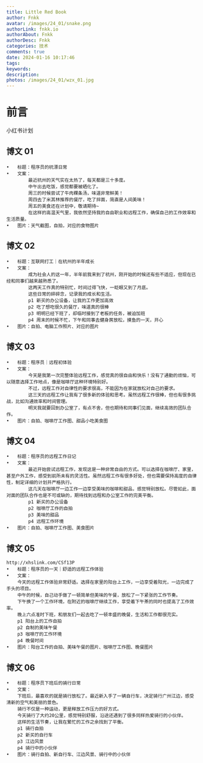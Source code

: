 ```yaml
---
title: Little Red Book
author: Fnkk
avatar: /images/24_01/snake.png
authorLink: fnkk.io
authorAbout: Fnkk
authorDesc: Fnkk
categories: 技术
comments: true
date: 2024-01-16 10:17:46
tags:
keywords:
description:
photos: /images/24_01/wzx_01.jpg
---
```

# 前言 
小红书计划

## 博文 01

	•	标题：程序员的杭漂日常
	•	文案：
            最近杭州的天气实在太热了，每天都是三十多度。
            中午出去吃饭，感觉都要被晒化了。
            周三的时候尝试了牛肉粿条汤，味道非常鲜美！
            周四去了米其林推荐的餐厅，吃了拌面，简直是人间美味！
            周五的美食还在计划中，敬请期待~
            在这样的高温天气里，我依然坚持我的自由职业和远程工作，确保自己的工作效率和生活质量。
	•	图片：天气截图，自拍，对应的食物图片

## 博文 02

	•	标题：互联网打工｜在杭州的半年成长
	•	文案：
            成为社会人的这一年，半年前我来到了杭州，刚开始的时候还有些不适应，但现在已经和同事们越来越熟悉了。
            这两天工作真的特别忙，时间过得飞快，一眨眼又到了月底。
            这些日常的碎碎念，记录我的成长和生活。
            p1 新买的办公设备，让我的工作更加高效
            p2 吃了想吃很久的餐厅，味道真的很棒
            p3 明明已经下班了，却临时接到了老板的任务，被迫加班
            p4 周末的时候不忙，下午和同事去健身房放松，摸鱼的一天，开心
	•	图片：自拍、电脑工作照片、对应的图片

## 博文 03

	•	标题：程序员｜远程初体验
	•	文案：
            今天是我第一次完整体验远程工作，感觉真的很自由和快乐！没有了通勤的烦恼，可以随意选择工作地点，像是咖啡厅这种环境特别好。
            不过，远程工作对自律性的要求很高，不能因为在家就放松对自己的要求。
            这三天的远程工作让我有了很多新的体验和思考。虽然远程工作很棒，但也有很多挑战，比如沟通效率和时间管理。
            明天我就要回到办公室了，有点不舍，但也期待和同事们见面，继续高效的团队合作。
	•	图片：自拍、咖啡厅工作图、甜品小吃美食图

## 博文 04

	•	标题：程序员的远程工作日记
	•	文案：
            最近开始尝试远程工作，发现这是一种非常自由的方式。可以选择在咖啡厅、家里，甚至户外工作，感受到前所未有的灵活性。虽然远程工作有很多好处，但也需要保持高度的自律性，制定详细的计划并严格执行。
            这几天在咖啡厅一边工作一边享受美味的咖啡和甜品，感觉特别放松。尽管如此，面对面的团队合作也是不可或缺的，期待找到远程和办公室工作的完美平衡。
            p1 新买的办公设备
            p2 咖啡厅工作的自拍
            p3 美味的甜品
            p4 远程工作环境
	•	图片：自拍、咖啡厅工作图、美食图片

## 博文 05
    http://xhslink.com/CSf13P
	•	标题：程序员的一天｜舒适的远程工作体验
	•	文案：
        今天的远程工作体验非常舒适。选择在家里的阳台上工作，一边享受着阳光，一边完成了手头的项目。
        中午的时候，自己动手做了一顿简单但美味的午餐，放松了一下紧张的工作节奏。
        下午换了一个工作环境，在附近的咖啡厅继续工作，享受着下午茶的同时也提高了工作效率。
        晚上六点准时下班，和朋友们一起去吃了一顿丰盛的晚餐，生活和工作都很充实。
        p1 阳台上的工作自拍
        p2 自制的美味午餐
        p3 咖啡厅的工作环境
        p4 晚餐时间
	•	图片：阳台工作的自拍、美味午餐的图片、咖啡厅工作图、晚餐图片
## 博文 06

	•	标题：程序员下班后的骑行日常
	•	文案：
        下班后，最喜欢的就是骑行放松了。最近新入手了一辆自行车，决定骑行广州江边，感受清新的空气和美丽的景色。
        骑行不仅是一种运动，更是释放工作压力的好方式。
        今天骑行了大约20公里，感觉特别舒服，沿途还遇到了很多同样热爱骑行的小伙伴。
        这样的生活节奏，让我在繁忙的工作之余找到了平衡。
        p1 骑行自拍
        p2 新买的自行车
        p3 江边风景
        p4 骑行中的小伙伴
	•	图片：骑行自拍、新自行车、江边风景、骑行中的小伙伴
